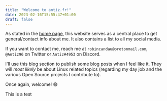 ```yaml
---
title: "Welcome to antiz.fr!"
date: 2023-02-16T15:55:47+01:00
draft: false
---
```


As stated in the [home page](https://antiz.fr), this website serves as a central place to get general/contact info about me. It also contains a list to all my social media.  
  
If you want to contact me, reach me at `robincandau@protonmail.com`, `@Antiz96` on Twitter or `Antiz#4953` on Discord.  
  
I'll use this blog section to publish some blog posts when I feel like it. They will *most likely* be about Linux related topics (regarding my day job and the various Open Source projects I contribute to).  
  
Once again, welcome! :smile:  

This is a test
